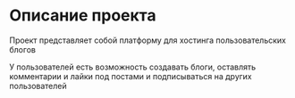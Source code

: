 # Описание проекта 
Проект представляет собой платформу для хостинга пользовательских блогов

У пользователей есть возможность создавать блоги, оставлять комментарии и лайки под постами и подписываться на других пользователей
